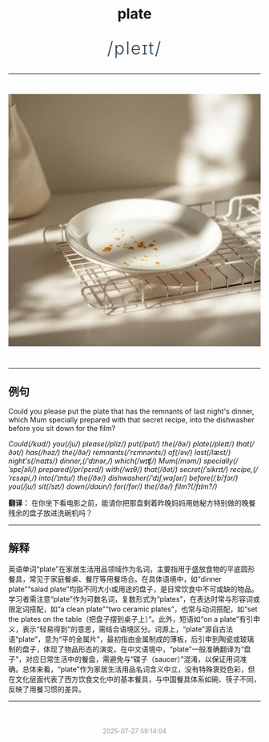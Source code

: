 <div align="center">

# plate

<div style="margin: 30px 0;">
<h1 style="font-size: 2.5em; font-weight: 300; letter-spacing: 2px; margin: 0; color: #2c3e50;">
/pleɪt/
</h1>
</div>

</div>

---

<div align="center" style="margin: 40px 0;">

![plate](images/plate.png)

</div>

---

## 例句

Could you please put the plate that has the remnants of last night's dinner, which Mum specially prepared with that secret recipe, into the dishwasher before you sit down for the film?

*Could(/kʊd/) you(/ju/) please(/pliz/) put(/pʊt/) the(/ðə/) plate(/pleɪt/) that(/ðət/) has(/həz/) the(/ðə/) remnants(/ˈrɛmnənts/) of(/əv/) last(/læst/) night's(/naɪts/) dinner,(/ˈdɪnər,/) which(/wɪʧ/) Mum(/məm/) specially(/ˈspɛʃəli/) prepared(/priˈpɛrd/) with(/wɪθ/) that(/ðət/) secret(/ˈsikrɪt/) recipe,(/ˈrɛsəpi,/) into(/ˈɪntu/) the(/ðə/) dishwasher(/ˈdɪʃˌwɑʃər/) before(/ˌbiˈfɔr/) you(/ju/) sit(/sɪt/) down(/daʊn/) for(/fər/) the(/ðə/) film?(/fɪlm?/)*

**翻译：** 在你坐下看电影之前，能请你把那盘剩着昨晚妈妈用她秘方特别做的晚餐残余的盘子放进洗碗机吗？

---

## 解释

英语单词“plate”在家居生活用品领域作为名词，主要指用于盛放食物的平底圆形餐具，常见于家庭餐桌、餐厅等用餐场合。在具体语境中，如“dinner plate”“salad plate”均指不同大小或用途的盘子，是日常饮食中不可或缺的物品。学习者需注意“plate”作为可数名词，复数形式为“plates”，在表达时常与形容词或限定词搭配，如“a clean plate”“two ceramic plates”，也常与动词搭配，如“set the plates on the table（把盘子摆到桌子上）”。此外，短语如“on a plate”有引申义，表示“轻易得到”的意思，需结合语境区分。词源上，“plate”源自古法语“plate”，意为“平的金属片”，最初指由金属制成的薄板，后引申到陶瓷或玻璃制的盘子，体现了物品形态的演变。在中文语境中，“plate”一般准确翻译为“盘子”，对应日常生活中的餐盘，需避免与“碟子（saucer）”混淆，以保证用词准确。总体来看，“plate”作为家居生活用品名词含义中立，没有特殊褒贬色彩，但在文化层面代表了西方饮食文化中的基本餐具，与中国餐具体系如碗、筷子不同，反映了用餐习惯的差异。


---

<div align="center" style="margin-top: 50px;">
<small style="color: #999; font-size: 0.9em;">2025-07-27 09:14:04</small>
</div>
